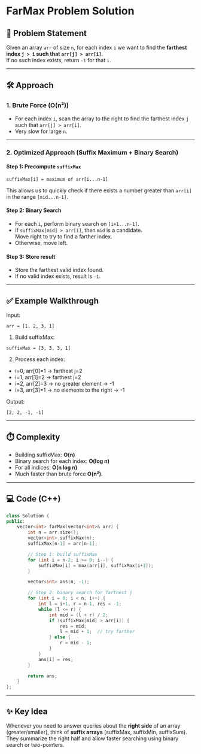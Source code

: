 # FarMax Problem Solution

## 🔎 Problem Statement
Given an array `arr` of size `n`, for each index `i` we want to find the **farthest index `j > i` such that `arr[j] > arr[i]`**.  
If no such index exists, return `-1` for that `i`.

---

## 🛠️ Approach

### 1. Brute Force (O(n²))
- For each index `i`, scan the array to the right to find the farthest index `j` such that `arr[j] > arr[i]`.
- Very slow for large `n`.

---

### 2. Optimized Approach (Suffix Maximum + Binary Search)

#### Step 1: Precompute `suffixMax`
`suffixMax[i] = maximum of arr[i...n-1]`

This allows us to quickly check if there exists a number greater than `arr[i]` in the range `[mid...n-1]`.

#### Step 2: Binary Search
- For each `i`, perform binary search on `[i+1...n-1]`.
- If `suffixMax[mid] > arr[i]`, then `mid` is a candidate.  
  Move right to try to find a farther index.
- Otherwise, move left.

#### Step 3: Store result
- Store the farthest valid index found.  
- If no valid index exists, result is `-1`.

---

## ✅ Example Walkthrough

Input:  
```
arr = [1, 2, 3, 1]
```

1. Build suffixMax:  
```
suffixMax = [3, 3, 3, 1]
```

2. Process each index:
- i=0, arr[0]=1 → farthest j=2
- i=1, arr[1]=2 → farthest j=2
- i=2, arr[2]=3 → no greater element → -1
- i=3, arr[3]=1 → no elements to the right → -1

Output:  
```
[2, 2, -1, -1]
```

---

## ⏱️ Complexity
- Building suffixMax: **O(n)**
- Binary search for each index: **O(log n)**
- For all indices: **O(n log n)**
- Much faster than brute force **O(n²)**.

---

## 💻 Code (C++)

```cpp
class Solution {
public:
    vector<int> farMax(vector<int>& arr) {
        int n = arr.size();
        vector<int> suffixMax(n);
        suffixMax[n-1] = arr[n-1];

        // Step 1: build suffixMax
        for (int i = n-2; i >= 0; i--) {
            suffixMax[i] = max(arr[i], suffixMax[i+1]);
        }

        vector<int> ans(n, -1);

        // Step 2: binary search for farthest j
        for (int i = 0; i < n; i++) {
            int l = i+1, r = n-1, res = -1;
            while (l <= r) {
                int mid = (l + r) / 2;
                if (suffixMax[mid] > arr[i]) {
                    res = mid;
                    l = mid + 1;  // try farther
                } else {
                    r = mid - 1;
                }
            }
            ans[i] = res;
        }

        return ans;
    }
};
```

---

## ✨ Key Idea
Whenever you need to answer queries about the **right side** of an array (greater/smaller), think of **suffix arrays** (suffixMax, suffixMin, suffixSum).  
They summarize the right half and allow faster searching using binary search or two-pointers.
